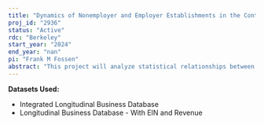 ```yaml
---
title: "Dynamics of Nonemployer and Employer Establishments in the Context of Regional Variables"
proj_id: "2936"
status: "Active"
rdc: "Berkeley"
start_year: "2024"
end_year: "nan"
pi: "Frank M Fossen"
abstract: "This project will analyze statistical relationships between establishment-level variables from the newly available non-public Comprehensive Startup Panel (CSP) with regional variables, such as demographic and institutional variables, which will be merged to the CSP at the levels of states, counties, and zip codes. Entrepreneurship research has grown rapidly as academics seek to investigate the role of start-ups in innovation and economic growth. Although job creation is one of the most important aspects of entrepreneurship, little is known about the relationships between regional variables and the early-stage hiring decisions of entrepreneurs. The proposed research aims to uncover which regional variables are related to entrepreneurial job creation in different geographies. In particular, five key regional variables could influence the propensity of entrepreneurs to hire workers: minimum wages, the duration of unemployment insurance benefits, Medicaid expansion, Job Creation Tax Credits, and homestead exemptions in personal bankruptcy law. These five regional variables vary across states and time, and minimum wages additionally vary across an increasing number of cities. The regional variables may affect entrepreneurs in different ways across communities that vary by wealth levels and racial and ethnic composition. To enhance our understanding of the large heterogeneity in entrepreneurial outcomes in the nationwide sample, the proposed project will analyze heterogeneous effects of the regional variables by demographic characteristics, which are measured at the levels of counties and zip codes."
---
```


**Datasets Used:**

  - Integrated Longitudinal Business Database 
  - Longitudinal Business Database - With EIN and Revenue 


